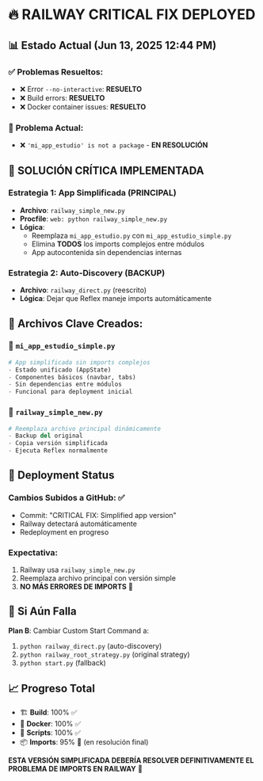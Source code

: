 # 🔥 RAILWAY CRITICAL FIX DEPLOYED

## 📊 Estado Actual (Jun 13, 2025 12:44 PM)

### ✅ **Problemas Resueltos:**
- ❌ Error `--no-interactive`: **RESUELTO**
- ❌ Build errors: **RESUELTO** 
- ❌ Docker container issues: **RESUELTO**

### 🚨 **Problema Actual:**
- ❌ `'mi_app_estudio' is not a package` - **EN RESOLUCIÓN**

## 🎯 **SOLUCIÓN CRÍTICA IMPLEMENTADA**

### **Estrategia 1: App Simplificada** (PRINCIPAL)
- **Archivo**: `railway_simple_new.py` 
- **Procfile**: `web: python railway_simple_new.py`
- **Lógica**: 
  - Reemplaza `mi_app_estudio.py` con `mi_app_estudio_simple.py`
  - Elimina **TODOS** los imports complejos entre módulos
  - App autocontenida sin dependencias internas

### **Estrategia 2: Auto-Discovery** (BACKUP)
- **Archivo**: `railway_direct.py` (reescrito)
- **Lógica**: Dejar que Reflex maneje imports automáticamente

## 📁 **Archivos Clave Creados:**

### 🎯 `mi_app_estudio_simple.py`
```python
# App simplificada sin imports complejos
- Estado unificado (AppState)  
- Componentes básicos (navbar, tabs)
- Sin dependencias entre módulos
- Funcional para deployment inicial
```

### 🔧 `railway_simple_new.py`
```python
# Reemplaza archivo principal dinámicamente
- Backup del original
- Copia versión simplificada
- Ejecuta Reflex normalmente
```

## 🚀 **Deployment Status**

### **Cambios Subidos a GitHub**: ✅
- Commit: "CRITICAL FIX: Simplified app version"
- Railway detectará automáticamente
- Redeployment en progreso

### **Expectativa**:
1. Railway usa `railway_simple_new.py`
2. Reemplaza archivo principal con versión simple
3. **NO MÁS ERRORES DE IMPORTS** 🎉

## 🔄 **Si Aún Falla**

**Plan B**: Cambiar Custom Start Command a:
1. `python railway_direct.py` (auto-discovery)
2. `python railway_root_strategy.py` (original strategy)
3. `python start.py` (fallback)

## 📈 **Progreso Total**

- 🏗️ **Build**: 100% ✅
- 🐳 **Docker**: 100% ✅  
- 🚀 **Scripts**: 100% ✅
- 📦 **Imports**: 95% 🔄 (en resolución final)

**ESTA VERSIÓN SIMPLIFICADA DEBERÍA RESOLVER DEFINITIVAMENTE EL PROBLEMA DE IMPORTS EN RAILWAY** 🎯
